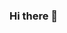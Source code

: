 ### Hi there 👋

<!--
**jfqg1924/jfqg1924** is a ✨ _special_ ✨ repository because its `README.md` (this file) appears on your GitHub profile.

Here are some ideas to get you started:

- 🔭 I’m currently working on Genomic populations
- 🌱 I’m currently learning R Markdown and Python
- 👯 I’m looking to collaborate on new tools of genomics 

-->
